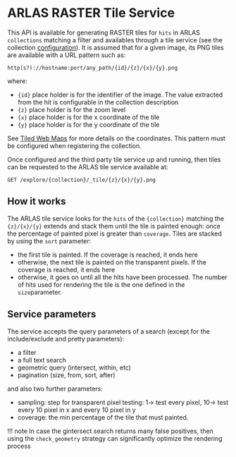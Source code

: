 # ARLAS RASTER Tile Service

This API is available for generating RASTER tiles for `hits` in ARLAS `collections` matching a filter and availables through a tile service (see the collection [configuration](arlas-collection-model.md)). 
It is assumed that for a given image, its PNG tiles are available with a URL pattern such as:

```
http(s?)://hostname:port/any_path/{id}/{z}/{x}/{y}.png
```

where:

- `{id}` place holder is for the identifier of the image. The value extracted from the hit is configurable in the collection description
- `{z}` place holder is for the zoom level
- `{x}` place holder is for the x coordinate of the tile
- `{y}` place holder is for the y coordinate of the tile

See [Tiled Web Maps](https://en.wikipedia.org/wiki/Tiled_web_map) for more details on the coordinates. This pattern must be configured when registering the collection.

Once configured and the third party tile service up and running, then tiles can be requested to the ARLAS tile service available at:
```
GET /explore/{collection}/_tile/{z}/{x}/{y}.png
```

## How it works

The ARLAS tile service looks for the `hits` of the `{collection}` matching the `{z}/{x}/{y}` extends and stack them until the tile is painted enough: once the percentage of painted pixel is greater than `coverage`.
Tiles are stacked by using the `sort` parameter:
- the first tile is painted. If the coverage is reached, it ends here
- otherwise, the next tile is painted on the transparent pixels. If the coverage is reached, it ends here
- otherwise, it goes on until all the hits have been processed. The number of hits used for rendering the tile is the one defined in the `size`parameter.

## Service parameters

The service accepts the query parameters of a search (except for the include/exclude and pretty parameters):

- a filter
- a full text search
- geometric query (intersect, within, etc)
- pagination (size, from, sort, after)

and also two further parameters:
- sampling: step for transparent pixel testing: 1-> test every pixel, 10-> test every 10 pixel in x and every 10 pixel in y
- coverage: the min percentage of the tile that must painted.

!!! note
    In case the gintersect search returns many false positives, then using the `check_geometry` strategy can significantly optimize the rendering process
